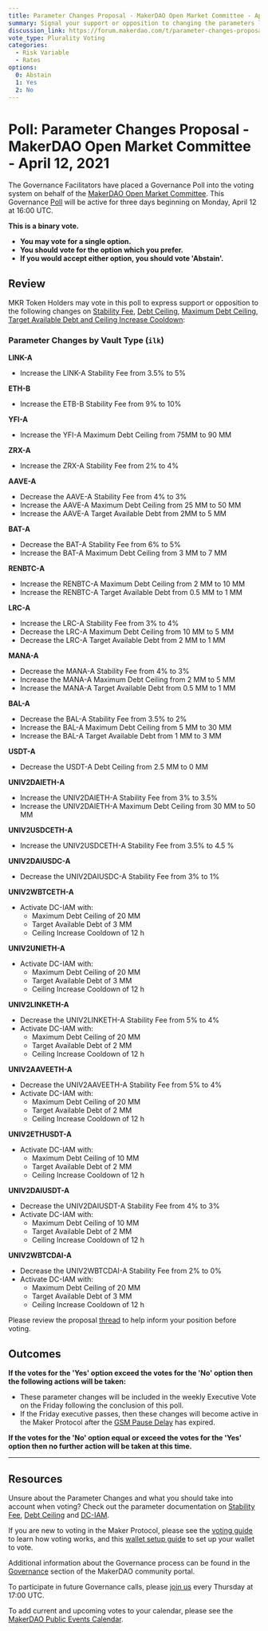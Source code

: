 ```yaml
---
title: Parameter Changes Proposal - MakerDAO Open Market Committee - April 12, 2021
summary: Signal your support or opposition to changing the parameters listed in this poll.
discussion_link: https://forum.makerdao.com/t/parameter-changes-proposal-ppg-omc-001-7-april-2021/7358/1
vote_type: Plurality Voting
categories:
  - Risk Variable
  - Rates
options:
  0: Abstain
  1: Yes
  2: No
---
```


# Poll: Parameter Changes Proposal - MakerDAO Open Market Committee - April 12, 2021

The Governance Facilitators have placed a Governance Poll into the voting system on behalf of the [MakerDAO Open Market Committee](https://forum.makerdao.com/t/parameter-proposal-group-makerdao-open-market-committee/7355). This Governance [Poll](https://community-development.makerdao.com/en/learn/governance/on-chain-gov) will be active for three days beginning on Monday, April 12 at 16:00 UTC.

**This is a binary vote.** 
- **You may vote for a single option.** 
- **You should vote for the option which you prefer.**
- **If you would accept either option, you should vote 'Abstain'.**

## Review

MKR Token Holders may vote in this poll to express support or opposition to the following changes on [Stability Fee](https://community-development.makerdao.com/en/learn/governance/param-stability-fee), [Debt Ceiling](https://community-development.makerdao.com/en/learn/governance/param-debt-ceiling/), [Maximum Debt Ceiling, Target Available Debt and Ceiling Increase Cooldown](https://community-development.makerdao.com/en/learn/governance/module-dciam/):

### Parameter Changes by Vault Type (`ilk`)

**LINK-A**
- Increase the LINK-A Stability Fee from 3.5% to 5%

**ETH-B** 
- Increase the ETB-B Stability Fee from 9% to 10%

**YFI-A**
- Increase the YFI-A Maximum Debt Ceiling from 75MM to 90 MM

**ZRX-A**
- Increase the ZRX-A Stability Fee from 2% to 4%

**AAVE-A**
- Decrease the AAVE-A Stability Fee from 4% to 3%
- Increase the AAVE-A Maximum Debt Ceiling from 25 MM to 50 MM
- Increase the AAVE-A Target Available Debt from 2MM to 5 MM

**BAT-A**
- Decrease the BAT-A Stability Fee from 6% to 5%
- Increase the BAT-A Maximum Debt Ceiling from 3 MM to 7 MM

**RENBTC-A**
- Increase the RENBTC-A Maximum Debt Ceiling from 2 MM to 10 MM
- Increase the RENBTC-A Target Available Debt from 0.5 MM to 1 MM

**LRC-A**
- Increase the LRC-A Stability Fee from 3% to 4%
- Decrease the LRC-A Maximum Debt Ceiling from 10 MM to 5 MM
- Decrease the LRC-A Target Available Debt from 2 MM to 1 MM

**MANA-A**
- Decrease the MANA-A Stability Fee from 4% to 3%
- Increase the MANA-A Maximum Debt Ceiling from 2 MM to 5 MM
- Increase the MANA-A Target Available Debt from 0.5 MM to 1 MM

**BAL-A**
- Decrease the BAL-A Stability Fee from 3.5% to 2%
- Increase the BAL-A Maximum Debt Ceiling from 5 MM to 30 MM
- Increase the BAL-A Target Available Debt from 1 MM to 3 MM

**USDT-A** 
- Decrease the USDT-A Debt Ceiling from 2.5 MM to 0 MM

**UNIV2DAIETH-A**
- Increase the UNIV2DAIETH-A Stability Fee from 3% to 3.5%
- Increase the UNIV2DAIETH-A Maximum Debt Ceiling from 30 MM to 50 MM

**UNIV2USDCETH-A**
- Increase the UNIV2USDCETH-A Stability Fee from 3.5% to 4.5 %

**UNIV2DAIUSDC-A**
- Decrease the UNIV2DAIUSDC-A Stability Fee from 3% to 1%

**UNIV2WBTCETH-A**
- Activate DC-IAM with: 
  - Maximum Debt Ceiling of 20 MM
  - Target Available Debt of 3 MM
  - Ceiling Increase Cooldown of 12 h

**UNIV2UNIETH-A**
- Activate DC-IAM with: 
  - Maximum Debt Ceiling of 20 MM
  - Target Available Debt of 3 MM
  - Ceiling Increase Cooldown of 12 h

**UNIV2LINKETH-A** 
- Decrease the UNIV2LINKETH-A Stability Fee from 5% to 4%
- Activate DC-IAM with: 
  - Maximum Debt Ceiling of 20 MM
  - Target Available Debt of 2 MM
  - Ceiling Increase Cooldown of 12 h

**UNIV2AAVEETH-A**
- Decrease the UNIV2AAVEETH-A Stability Fee from 5% to 4%
- Activate DC-IAM with: 
  - Maximum Debt Ceiling of 20 MM
  - Target Available Debt of 2 MM
  - Ceiling Increase Cooldown of 12 h

**UNIV2ETHUSDT-A** 
- Activate DC-IAM with: 
  - Maximum Debt Ceiling of 10 MM
  - Target Available Debt of 2 MM
  - Ceiling Increase Cooldown of 12 h

**UNIV2DAIUSDT-A**
- Decrease the UNIV2DAIUSDT-A Stability Fee from 4% to 3%
- Activate DC-IAM with: 
  - Maximum Debt Ceiling of 10 MM
  - Target Available Debt of 2 MM
  - Ceiling Increase Cooldown of 12 h

**UNIV2WBTCDAI-A**
- Decrease the UNIV2WBTCDAI-A Stability Fee from 2% to 0%
- Activate DC-IAM with: 
  - Maximum Debt Ceiling of 20 MM
  - Target Available Debt of 3 MM
  - Ceiling Increase Cooldown of 12 h

Please review the proposal [thread](https://forum.makerdao.com/t/parameter-changes-proposal-ppg-omc-001-7-april-2021/7358) to help inform your position before voting.

## Outcomes

**If the votes for the 'Yes' option exceed the votes for the 'No' option then the following actions will be taken:**

- These parameter changes will be included in the weekly Executive Vote on the Friday following the conclusion of this poll.
- If the Friday executive passes, then these changes will become active in the Maker Protocol after the [GSM Pause Delay](https://community-development.makerdao.com/en/learn/governance/param-gsm-pause-delay) has expired.

**If the votes for the 'No' option equal or exceed the votes for the 'Yes' option then no further action will be taken at this time.**

---

## Resources

Unsure about the Parameter Changes and what you should take into account when voting? Check out the parameter documentation on [Stability Fee](https://community-development.makerdao.com/en/learn/governance/param-stability-fee), [Debt Ceiling](https://community-development.makerdao.com/en/learn/governance/param-debt-ceiling/) and [DC-IAM](https://community-development.makerdao.com/en/learn/governance/module-dciam/).

If you are new to voting in the Maker Protocol, please see the [voting guide](https://community-development.makerdao.com/en/learn/governance/how-voting-works/) to learn how voting works, and this [wallet setup guide](https://community-development.makerdao.com/en/learn/governance/voting-setup/) to set up your wallet to vote.

Additional information about the Governance process can be found in the [Governance](https://community-development.makerdao.com/en/learn/governance) section of the MakerDAO community portal.

To participate in future Governance calls, please [join us](https://github.com/makerdao/community/tree/master/governance/governance-and-risk-meetings) every Thursday at 17:00 UTC.

To add current and upcoming votes to your calendar, please see the [MakerDAO Public Events Calendar](https://calendar.google.com/calendar/embed?src=makerdao.com_3efhm2ghipksegl009ktniomdk%40group.calendar.google.com&ctz=UTC&mode=week&showCalendars=0&showPrint=0).

